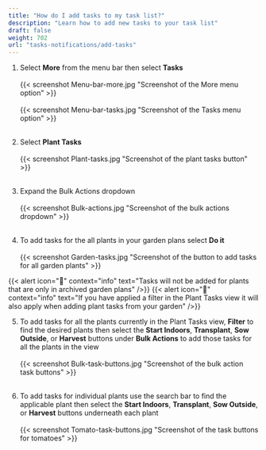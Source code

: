 ```yaml
---
title: "How do I add tasks to my task list?"
description: "Learn how to add new tasks to your task list"
draft: false
weight: 702
url: "tasks-notifications/add-tasks"
---
```


1. Select **More** from the menu bar then select **Tasks**<br /><br />
{{< screenshot Menu-bar-more.jpg "Screenshot of the More menu option" >}}<br /><br />
{{< screenshot Menu-bar-tasks.jpg "Screenshot of the Tasks menu option" >}}<br /><br />

2. Select **Plant Tasks**<br /><br />
{{< screenshot Plant-tasks.jpg "Screenshot of the plant tasks button" >}}<br /><br />

3. Expand the Bulk Actions dropdown<br /><br />
{{< screenshot Bulk-actions.jpg "Screenshot of the bulk actions dropdown" >}}<br /><br />

4. To add tasks for the all plants in your garden plans select **Do it**<br /><br />
{{< screenshot Garden-tasks.jpg "Screenshot of the button to add tasks for all garden plants" >}}

{{< alert icon="🥬" context="info" text="Tasks will not be added for plants that are only in archived garden plans" />}}
{{< alert icon="🥬" context="info" text="If you have applied a filter in the Plant Tasks view it will also apply when adding plant tasks from your garden" />}}

5. To add tasks for all the plants currently in the Plant Tasks view, **Filter** to find the desired plants then select the **Start Indoors**, **Transplant**, **Sow Outside**, or **Harvest** buttons under **Bulk Actions** to add those tasks for all the plants in the view<br /><br />
{{< screenshot Bulk-task-buttons.jpg "Screenshot of the bulk action task buttons" >}}<br /><br />


6. To add tasks for individual plants use the search bar to find the applicable plant then select the **Start Indoors**, **Transplant**, **Sow Outside**, or **Harvest** buttons underneath each plant<br /><br />
{{< screenshot Tomato-task-buttons.jpg "Screenshot of the task buttons for tomatoes" >}}
